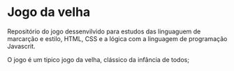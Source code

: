 # Jogo da velha
Repositório do jogo dessenvilvido para estudos das linguaguem de marcarção e estilo, HTML, CSS
e a lógica com a linguagem de programação Javascrit.

O jogo é um tipico jogo da velha, clássico da infância de todos;


